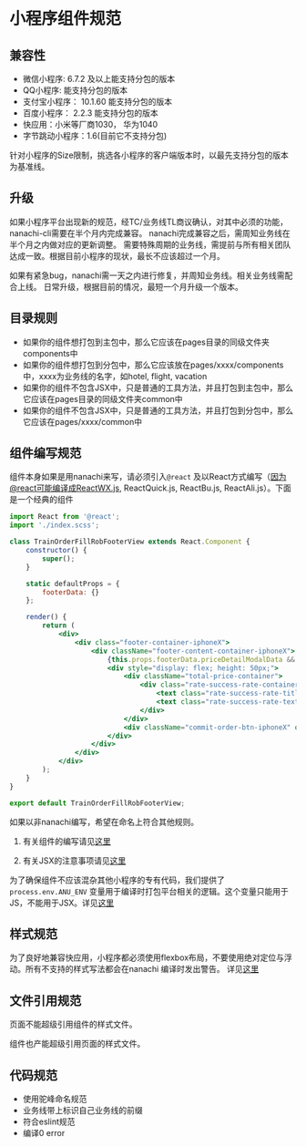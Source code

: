 # 小程序组件规范


## 兼容性

   * 微信小程序: 6.7.2 及以上能支持分包的版本
   * QQ小程序: 能支持分包的版本
   * 支付宝小程序： 10.1.60 能支持分包的版本
   * 百度小程序： 2.2.3 能支持分包的版本
   * 快应用：小米等厂商1030， 华为1040
   * 字节跳动小程序：1.6(目前它不支持分包)

针对小程序的Size限制，挑选各小程序的客户端版本时，以最先支持分包的版本为基准线。


## 升级

如果小程序平台出现新的规范，经TC/业务线TL商议确认，对其中必须的功能，nanachi-cli需要在半个月内完成兼容。
nanachi完成兼容之后，需周知业务线在半个月之内做对应的更新调整。
需要特殊周期的业务线，需提前与所有相关团队达成一致。根据目前小程序的现状，最长不应该超过一个月。

如果有紧急bug，nanachi需一天之内进行修复，并周知业务线。相关业务线需配合上线。
日常升级，根据目前的情况，最短一个月升级一个版本。

## 目录规则

* 如果你的组件想打包到主包中，那么它应该在pages目录的同级文件夹components中
* 如果你的组件想打包到分包中，那么它应该放在pages/xxxx/components中，xxxx为业务线的名字，如hotel, flight, vacation
* 如果你的组件不包含JSX中，只是普通的工具方法，并且打包到主包中，那么它应该在pages目录的同级文件夹common中
* 如果你的组件不包含JSX中，只是普通的工具方法，并且打包到分包中，那么它应该在pages/xxxx/common中


## 组件编写规范

组件本身如果是用nanachi来写，请必须引入`@react`  及以React方式编写（因为@react可能编译成ReactWX.js, ReactQuick.js, ReactBu.js, ReactAli.js）。下面是一个经典的组件

```jsx
import React from '@react';
import './index.scss';

class TrainOrderFillRobFooterView extends React.Component {
    constructor() {
        super();
    }

    static defaultProps = {
        footerData: {}
    };

    render() {
        return (
            <div>
                <div class="footer-container-iphoneX">
                    <div className="footer-content-container-iphoneX">
                        {this.props.footerData.priceDetailModalData && !this.props.footerData.priceDetailModalData.priceDetailAnimation && <div class="separator__line"/>}
                        <div style="display: flex; height: 50px;">
                            <div className="total-price-container">
                                <div class="rate-success-rate-container">
                                    <text class="rate-success-rate-title">抢票成功率</text>
                                    <text class="rate-success-rate-text">{this.props.footerData.robSuccessRate ? this.props.footerData.robSuccessRate : '- -'}</text>
                                </div>
                            </div>
                            <div className="commit-order-btn-iphoneX" onTap={this.props.goToRobOrderFillConfirm}>下一步</div>
                        </div>
                    </div>
                </div> 
            </div>
        );
    }
}

export default TrainOrderFillRobFooterView;
```

如果以非nanachi编写，希望在命名上符合其他规则。

1. 有关组件的编写请见[这里](./component.md)  

2. 有关JSX的注意事项请见[这里](./jsx.md)


为了确保组件不应该混杂其他小程序的专有代码，我们提供了 `process.env.ANU_ENV`  变量用于编译时打包平台相关的逻辑。这个变量只能用于JS，不能用于JSX。详见[这里](./import_js.md)


## 样式规范
为了良好地兼容快应用，小程序都必须使用flexbox布局，不要使用绝对定位与浮动。所有不支持的样式写法都会在nanachi 编译时发出警告。
详见[这里](./style.md)



## 文件引用规范

页面不能超级引用组件的样式文件。

组件也产能超级引用页面的样式文件。


## 代码规范

- 使用驼峰命名规范
- 业务线带上标识自己业务线的前缀
- 符合eslint规范
- 编译0 error

